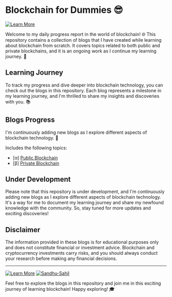 # Blockchain for Dummies 😎

[![Learn More](https://img.shields.io/badge/Learn-More-blue?style=for-the-badge)](https://github.com/Sandhu-Sahil/LFX-Hyperledger_progress-report)

Welcome to my daily progress report in the world of blockchain! 🌐 This repository contains a collection of blogs that I have created while learning about blockchain from scratch. It covers topics related to both public and private blockchains, and it is an ongoing work as I continue my learning journey. 🚀

## Learning Journey

To track my progress and dive deeper into blockchain technology, you can check out the blogs in this repository. Each blog represents a milestone in my learning journey, and I'm thrilled to share my insights and discoveries with you. 📚

## Blogs Progress

I'm continuously adding new blogs as I explore different aspects of blockchain technology. 🎉

Includes the following topics:
- [&#945;] [Public Blockchain](https://github.com/Sandhu-Sahil/LFX-Hyperledger_progress-report/blob/master/day01-entry1.md)
- [&#946;] [Private Blockchain](https://github.com/Sandhu-Sahil/LFX-Hyperledger_progress-report/blob/master/day21-entry1.md)
## Under Development

Please note that this repository is under development, and I'm continuously adding new blogs as I explore different aspects of blockchain technology. It's a way for me to document my learning journey and share my newfound knowledge with the community. So, stay tuned for more updates and exciting discoveries!

## Disclaimer

The information provided in these blogs is for educational purposes only and does not constitute financial or investment advice. Blockchain and cryptocurrency investments carry risks, and you should always conduct your research before making any financial decisions.

---

[![Learn More](https://img.shields.io/badge/Learn-More-blue?style=for-the-badge)](https://github.com/Sandhu-Sahil/LFX-Hyperledger_progress-report)
[![Sandhu-Sahil](https://img.shields.io/badge/Author-Sandhu%20Sahil-red?style=for-the-badge)](https://github.com/Sandhu-Sahil)

Feel free to explore the blogs in this repository and join me in this exciting journey of learning blockchain! Happy exploring! 🎓

